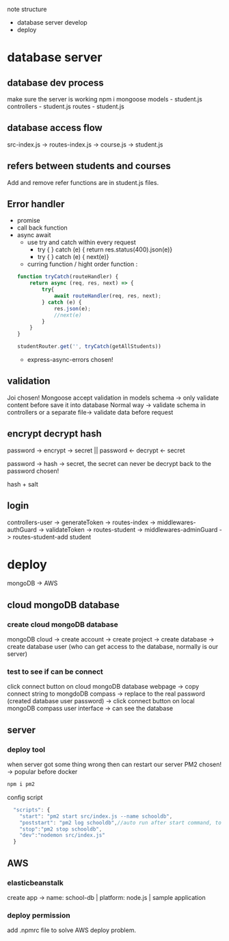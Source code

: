 note structure
- database server develop
- deploy
  
# database server
## database dev process
make sure the server is working
npm i mongoose
models - student.js
controllers - student.js
routes - student.js
## database access flow 
src-index.js -> routes-index.js -> course.js
                                -> student.js

## refers between students and courses
Add and remove refer functions are in student.js files.

## Error handler
* promise
* call back function
* async await
  - use try and catch within every request
    - try { } catch (e) { return res.status(400).json(e)}
    - try { } catch (e) { next(e)}
  - curring function / hight order function : 
  ```js
  function tryCatch(routeHandler) {
      return async (req, res, next) => {
          try{
              await routeHandler(req, res, next);
          } catch (e) {
              res.json(e);
              //next(e)
          }
      }
  }
  ```
  ```js
  studentRouter.get('', tryCatch(getAllStudents))
  ```
  - express-async-errors    chosen!

## validation
Joi chosen!
Mongoose accept validation in models schema -> only validate content before save it into database
Normal way -> validate schema in controllers or a separate file-> validate data before request 

## encrypt decrypt hash

password -> encrypt -> secret
                         ||
password <- decrypt <- secret

password -> hash -> secret, the secret can never be decrypt back to the password  chosen!

hash + salt 


## login

controllers-user -> generateToken -> routes-index -> middlewares-authGuard -> validateToken -> routes-student -> middlewares-adminGuard -> routes-student-add student

# deploy
mongoDB -> AWS
## cloud mongoDB database
### create cloud mongoDB database
mongoDB cloud -> create account -> create project -> create database -> create database user (who can get access to the database, normally is our server) 
### test to see if can be connect
 click connect button on cloud mongoDB database webpage -> copy connect string to mongdoDB compass -> replace <password> to the real password (created database user password) -> click connect button on local mongoDB compass user interface -> can see the database
## server 
### deploy tool
when server got some thing wrong then can restart our server
PM2 chosen! -> popular before docker 
```js
npm i pm2
```
config script
```js
  "scripts": {
    "start": "pm2 start src/index.js --name schooldb",
    "poststart": "pm2 log schooldb",//auto run after start command, to log the start.
    "stop":"pm2 stop schooldb",
    "dev":"nodemon src/index.js"
  }
```
## AWS
### elasticbeanstalk
create app -> name: school-db | platform: node.js | sample application

### deploy permission
add .npmrc file to solve AWS deploy problem.